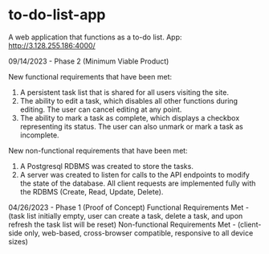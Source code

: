 # to-do-list-app
A web application that functions as a to-do list.
App: http://3.128.255.186:4000/

09/14/2023 - Phase 2 (Minimum Viable Product)

New functional requirements that have been met:
  1. A persistent task list that is shared for all users visiting the site.
  2. The ability to edit a task, which disables all other functions during editing. The user can cancel editing at any point.
  3. The ability to mark a task as complete, which displays a checkbox representing its status. The user can also unmark or mark a task as incomplete.

New non-functional requirements that have been met:
  1. A Postgresql RDBMS was created to store the tasks.
  2. A server was created to listen for calls to the API endpoints to modify the state of the database. All client requests are implemented fully with the RDBMS (Create, Read, Update, Delete).

04/26/2023 - Phase 1 (Proof of Concept)
Functional Requirements Met - (task list initially empty, user can create a task, delete a task, and upon refresh the task list will be reset)
Non-functional Requirements Met - (client-side only, web-based, cross-browser compatible, responsive to all device sizes)
